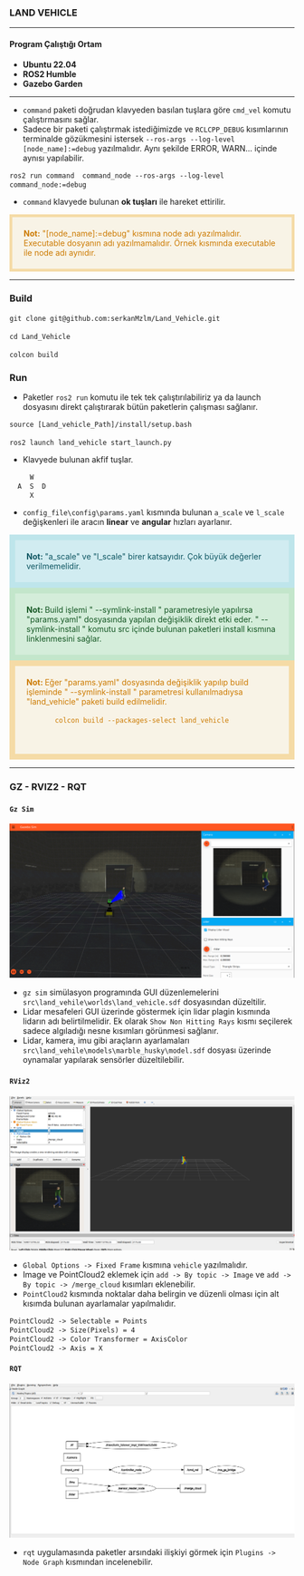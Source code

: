 ### LAND VEHICLE
___
#### Program Çalıştığı Ortam
- **Ubuntu 22.04**
- **ROS2 Humble**
- **Gazebo Garden**
___
- `command` paketi doğrudan klavyeden basılan tuşlara göre `cmd_vel` komutu çalıştırmasını sağlar.
- Sadece bir paketi çalıştırmak istediğimizde ve `RCLCPP_DEBUG` kısımlarının terminalde gözükmesini istersek `--ros-args --log-level [node_name]:=debug` yazılmalıdır. Aynı şekilde ERROR, WARN... içinde aynısı yapılabilir.
```
ros2 run command  command_node --ros-args --log-level command_node:=debug
```
- `command` klavyede bulunan **ok tuşları** ile hareket ettirilir.
<div class="warning" style="background-color: #f8f3e6; color: #cc7a00; padding: 20px; border: 5px solid #f5dba6;">
  <b>Not:</b> "[node_name]:=debug" kısmına node adı yazılmalıdır. Executable dosyanın adı yazılmamalıdır. Örnek kısmında executable ile node adı aynıdır.  
</div>

---
### Build
```
git clone git@github.com:serkanMzlm/Land_Vehicle.git

cd Land_Vehicle

colcon build
```

### Run
- Paketler `ros2 run` komutu ile tek tek çalıştırılabiliriz ya da launch dosyasını direkt çalıştırarak bütün paketlerin çalışması sağlanır.
```
source [Land_vehicle_Path]/install/setup.bash

ros2 launch land_vehicle start_launch.py
```
- Klavyede bulunan akfif tuşlar.
```
     W
  A  S  D
     X
```
- `config_file\config\params.yaml` kısmında bulunan `a_scale` ve `l_scale` değişkenleri ile aracın **linear** ve **angular** hızları ayarlanır.
<div class="warning" style="background-color: #d1ecf1; color: #0c5460; padding: 20px; border: 10px solid #bee5eb;">
  <b>Not: </b> "a_scale" ve "l_scale" birer katsayıdır. Çok büyük değerler verilmemelidir.
</div>
<div class="warning" style="background-color: #d4edda; color: #155724; padding: 20px; border: 10px solid #c3e6cb;">
  <b>Not: </b>Build işlemi " --symlink-install " parametresiyle yapılırsa "params.yaml" dosyasında yapılan değişiklik direkt etki eder. " --symlink-install " komutu src içinde bulunan paketleri install kısmına linklenmesini sağlar.
</div>
<div class="warning" style="background-color: #f8f3e6; color: #cc7a00; padding: 20px; border: 10px solid #f5dba6;">
  <b>Not: </b> Eğer "params.yaml" dosyasında değişiklik yapılıp build işleminde " --symlink-install " parametresi kullanılmadıysa "land_vehicle" paketi build edilmelidir.
  <pre style="margin: 0">
    <code>
       colcon build --packages-select land_vehicle
    </code>
  </pre>
</div>

---
### GZ - RVIZ2 - RQT

#### `Gz Sim`
![Açıklama](image/gz_sim.png)
- `gz sim` simülasyon programında GUI düzenlemelerini `src\land_vehile\worlds\land_vehicle.sdf` dosyasından düzeltilir.
- Lidar mesafeleri GUI üzerinde göstermek için lidar plagin kısmında lidarın adı belirtilmelidir. Ek olarak `Show Non Hitting Rays` kısmı seçilerek sadece algıladığı nesne kısımları görünmesi sağlanır.
- Lidar, kamera, imu gibi araçların ayarlamaları `src\land_vehile\models\marble_husky\model.sdf` dosyası üzerinde oynamalar yapılarak sensörler düzeltilebilir.  

#### `RViz2`
![Açıklama](image/rviz2.png)
- `Global Options -> Fixed Frame` kısmına `vehicle` yazılmalıdır.
- Image ve PointCloud2 eklemek için `add -> By topic -> Image` ve `add -> By topic -> /merge_cloud` kısımları eklenebilir.
- `PointCloud2` kısmında noktalar daha belirgin ve düzenli olması için alt kısımda bulunan ayarlamalar yapılmalıdır.
```
PointCloud2 -> Selectable = Points
PointCloud2 -> Size(Pixels) = 4
PointCloud2 -> Color Transformer = AxisColor
PointCloud2 -> Axis = X
```
#### `RQT`
![Açıklama](image/rosgraph.png)
- `rqt` uygulamasında paketler arsındaki ilişkiyi görmek için `Plugins -> Node Graph` kısmından incelenebilir.